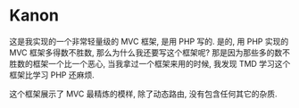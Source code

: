Kanon
=====

这是我实现的一个非常轻量级的 MVC 框架, 是用 PHP 写的. 是的, 用 PHP 实现的 MVC 框架多得数不胜数, 那么为什么我还要写这个框架呢? 那是因为那些多的数不胜数的框架一个比一个恶心, 当我拿过一个框架来用的时候, 我发现 TMD 学习这个框架比学习 PHP 还麻烦. 

这个框架展示了 MVC 最精炼的模样, 除了动态路由, 没有包含任何其它的杂质.
